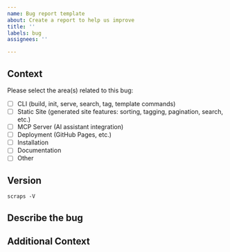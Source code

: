 ```yaml
---
name: Bug report template
about: Create a report to help us improve
title: ''
labels: bug
assignees: ''

---
```


<!-- 🙏 Thanks for taking the time to file a bug report! -->
<!-- 🔎 Please search existing issues first to avoid duplicates -->

## Context

Please select the area(s) related to this bug:
- [ ] CLI (build, init, serve, search, tag, template commands)
- [ ] Static Site (generated site features: sorting, tagging, pagination, search, etc.)
- [ ] MCP Server (AI assistant integration)
- [ ] Deployment (GitHub Pages, etc.)
- [ ] Installation
- [ ] Documentation
- [ ] Other

## Version

<!-- Please run this command and paste the output: -->
```
scraps -V
```

## Describe the bug

<!-- A clear description of what the bug is -->

## Additional Context

<!-- Optional: Screenshots, error messages, or related information -->
<!-- 💡 Tip: You can attach images by dragging & dropping them here -->
